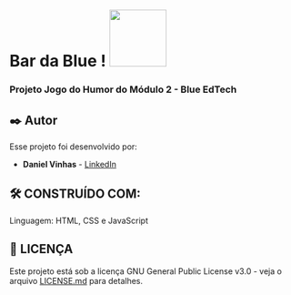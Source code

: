 # Bar da Blue ! <img src="https://user-images.githubusercontent.com/95504029/151560441-2e792d97-fd65-462c-8fd7-70f581de5674.gif" width="100">
### Projeto Jogo do Humor do Módulo 2 - Blue EdTech 

## ✒️ Autor

Esse projeto foi desenvolvido por:

* **Daniel Vinhas** - [LinkedIn](https://www.linkedin.com/in/daniel-vinhas-84343390/)

## 🛠️ CONSTRUÍDO COM:

Linguagem: HTML, CSS e JavaScript  

## 📄 LICENÇA

Este projeto está sob a licença GNU General Public License v3.0 - veja o arquivo [LICENSE.md](https://github.com/vinhas93/Projeto_Final_Modulo1_Blue/blob/main/LICENSE) para detalhes.
